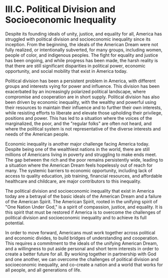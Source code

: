 # III.C. Political Division and Socioeconomic Inequality

Despite its founding ideals of unity, justice, and equality for all, America has struggled with political division and socioeconomic inequality since its inception. From the beginning, the ideals of the American Dream were not fully realized, or intentionally subverted, for many groups, including women, people of color, and indigenous peoples. The fight for equality and justice has been ongoing, and while progress has been made, the harsh reality is that there are still significant disparities in political power, economic opportunity, and social mobility that exist in America today.

Political division has been a persistent problem in America, with different groups and interests vying for power and influence. This division has been exacerbated by an increasingly polarized political landscape, where compromise and cooperation are in short supply. Political division has also been driven by economic inequality, with the wealthy and powerful using their resources to maintain their influence and to further their own interests, while resisting efforts to liberate and elevate those upholding their privilege, positions and power. This has led to a situation where the voices of the marginalized, the poor, and the "regular folks" are often not heard, and where the political system is not representative of the diverse interests and needs of the American people.

Economic inequality is another major challenge facing America today. Despite being one of the wealthiest nations in the world, there are still millions of Americans living in poverty and struggling to make ends meet. The gap between the rich and the poor remains persistently wide, leading to a situation where the American Dream feels hopelessly out of reach for many. The systemic barriers to economic opportunity, including lack of access to quality education, job training, financial resources, and affordable healthcare and childcare, are major contributors to this inequality.

The political division and socioeconomic inequality that exist in America today are a betrayal of the basic ideals of the American Dream and a failure of the American Spirit. The American Spirit, rooted in the unifying spirit of "One Nation Under God," is a spirit of compassion, justice, and equality. It is this spirit that must be restored if America is to overcome the challenges of political division and socioeconomic inequality and to achieve its full potential. 

In order to move forward, Americans must work together across political and economic divides, to build bridges of understanding and cooperation. This requires a commitment to the ideals of the unifying American Dream, and a willingness to put aside personal and short term interests in order to create a better future for all. By working together in partnership with God and one another, we can overcome the challenges of political division and socioeconomic inequality, and co-create a nation and a world that works for all people, and all generations of life. 